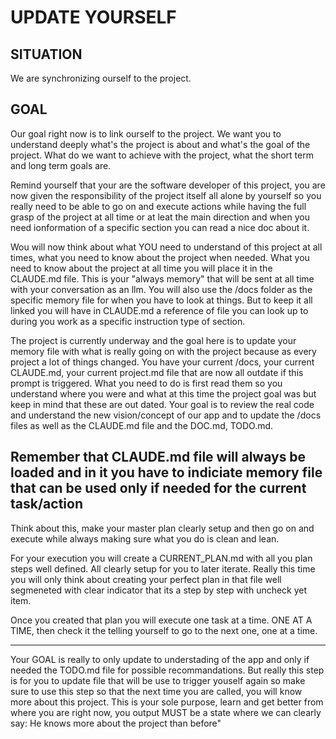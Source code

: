# UPDATE YOURSELF

## SITUATION
We are synchronizing ourself to the project.

## GOAL
Our goal right now is to link ourself to the project. 
We want you to understand deeply what's the project is about and what's the goal of the project.
What do we want to achieve with the project, what the short term and long term goals are.

Remind yourself that your are the software developer of this project, you are now given the responsibility of the project itself all alone by yourself so you really need to be able to go on and execute actions while having the full grasp of the project at all time or at leat the main direction and when you need ionformation of a specific section you can read a nice doc about it.

Wou will now think about what YOU need to understand of this project at all times, what you need to know about the project when needed.
What you need to know about the project at all time you will place it in the CLAUDE.md file. This is your "always memory" that will be sent at all time with your conversation as an llm. You will also use the /docs folder as the specific memory file for when you have to look at things. But to keep it all linked you will have in CLAUDE.md a reference of file you can look up to during you work as a specific instruction type of section.

The project is currently underway and the goal here is to update your memory file with what is really going on with the project because as every project a lot of things changed. 
You have your current /docs, your current CLAUDE.md, your current project.md file that are now all outdate if this prompt is triggered.
What you need to do is first read them so you understand where you were and what at this time the project goal was but keep in mind that these are out dated. 
Your goal is to review the real code and understand the new vision/concept of our app and to update the /docs files as well as the CLAUDE.md file and the DOC.md, TODO.md.

Remember that CLAUDE.md file will always be loaded and in it you have to indiciate memory file that can be used only if needed for the current task/action
------

Think about this, make your master plan clearly setup and then go on and execute while always making sure what you do is clean and lean.

For your execution you will create a CURRENT_PLAN.md with all you plan steps well defined. All clearly setup for you to later iterate. Really this time you will only think about creating your perfect plan in that file well segmeneted with clear indicator that its a step by step with uncheck yet item.

Once you created that plan you will execute one task at a time. ONE AT A TIME, then check it the telling yourself to go to the next one, one at a time.

------

Your GOAL is really to only update to understading of the app and only if needed the TODO.md file for possible recommandations.
But really this step is for you to update file that will be use to trigger youself again so make sure to use this step so that the next time you are called, you will know more about this project. This is your sole purpose, learn and get better from where you are right now, you output MUST be a state where we can clearly say: He knows more about the project than before" 